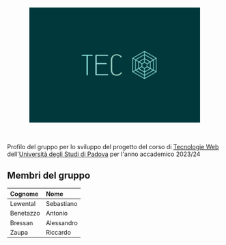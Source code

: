 <p align="center">
  <img width="400" src="profile/tec_web_logo1.png">
</p>

<br>

Profilo del gruppo per lo sviluppo del progetto del corso di <a href="https://didattica.unipd.it/off/2021/LT/SC/SC1167/000ZZ/SCP4065581/N0">Tecnologie Web</a> dell'<a href="https://www.unipd.it/">Università degli Studi di Padova</a> per l'anno accademico 2023/24

## Membri del gruppo

| Cognome     | Nome             
| :-----------| :--------------  
| Lewental    | Sebastiano      
| Benetazzo   | Antonio         
| Bressan     | Alessandro      
| Zaupa       | Riccardo        
